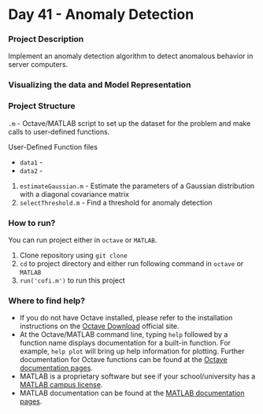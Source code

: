 # Day 41 - Anomaly Detection 

### Project Description
Implement an anomaly detection algorithm to detect anomalous behavior in server computers.

### Visualizing the data and Model Representation



### Project Structure 

`.m` - Octave/MATLAB script to set up the dataset for the problem and make calls to user-defined functions.

User-Defined Function files


* `data1` -
* `data2` -

1. `estimateGaussian.m` - Estimate the parameters of a Gaussian distribution with a diagonal covariance matrix
1. `selectThreshold.m` - Find a threshold for anomaly detection

### How to run?
You can run project either in `octave` or `MATLAB`. 
1. Clone repository using `git clone `
2. `cd` to project directory and either run following command in `octave` or `MATLAB`
2. `run('cofi.m')` to run this project

### Where to find help?
* If you do not have Octave installed, please refer to the installation instructions on the [Octave Download](https://www.gnu.org/software/octave/download.html) official site.
* At the Octave/MATLAB command line, typing `help` followed by a function name displays documentation for a built-in function. For example, `help plot` will bring up help information for plotting. Further documentation for Octave functions can be found at the [Octave documentation pages](https://octave.org/doc/v5.2.0/). 
* MATLAB is a proprietary software but see if your school/university has a [MATLAB campus license](https://in.mathworks.com/academia/tah-support-program/eligibility.html). 
* MATLAB documentation can be found at the [MATLAB documentation pages](https://in.mathworks.com/help/matlab/?refresh=true).



